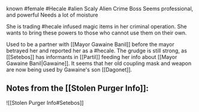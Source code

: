 known #female #Hecale #alien
Scaly Alien
Crime Boss
Seems professional, and powerful
Needs a lot of moisture

She is trading #hecale infused magic items in her criminal operation. She wants to bring these powers to those who cannot use them on their own. 

Used to be a partner with [[Mayor Gawaine Banil]] before the mayor betrayed her and reported her as a #hecale. The grudge is still strong, as [[Setebos]] has informants in [[Partil]] feeding her info about [[Mayor Gawaine Banil|Gawaine]]. It seems that her old coupling mask and weapon are now being used by Gawaine's son [[Dagonet]].

## Notes from the [[Stolen Purger Info]]:

![[Stolen Purger Info#Setebos]]
